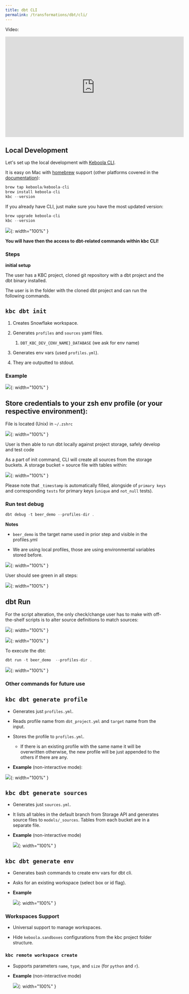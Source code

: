 ```yaml
---
title: dbt CLI
permalink: /transformations/dbt/cli/
---
```


Video:
<iframe width="560" height="315" src="https://www.youtube.com/embed/q3wZ8gukpnw" title="YouTube video player" frameborder="0" allow="accelerometer; autoplay; clipboard-write; encrypted-media; gyroscope; picture-in-picture" allowfullscreen></iframe>

## Local Development

Let's set up the local development with [Keboola CLI](https://developers.keboola.com/cli/).

It is easy on Mac with [homebrew](https://docs.brew.sh/Installation.html) support (other platforms covered in the [documentation](https://developers.keboola.com/cli/installation/)):

```java
brew tap keboola/keboola-cli
brew install keboola-cli
kbc --version
```

If you already have CLI, just make sure you have the most updated version:

```java
brew upgrade keboola-cli
kbc --version
```

![](imgs/2772467715.png){: width="100%" }

**You will have then the access to dbt-related commands within kbc CLI!**

### Steps

**initial setup**

The user has a KBC project, cloned git repository with a dbt project and the dbt binary installed.

The user is in the folder with the cloned dbt project and can run the following commands.

`kbc dbt init`
--------------

1.  Creates Snowflake workspace.

2.  Generates `profiles` and `sources` yaml files.

    1.  `DBT_KBC_DEV_{ENV_NAME}_DATABASE` (we ask for env name)

3.  Generates env vars (used `profiles.yml`).

4.  They are outputted to stdout.


### Example

![](imgs/2770010115.jpg){: width="100%" }

Store credentials to your zsh env profile (or your respective environment):
---------------------------------------------------------------------------

File is located (Unix) in `~/.zshrc`

![](imgs/2770206732.png){: width="100%" }

User is then able to run dbt locally against project storage, safely develop and test code

As a part of init command, CLI will create all sources from the storage buckets. A storage bucket = source file with tables within:

![](imgs/2777448699.png){: width="100%" }

Please note that `_timestamp` is automatically filled, alongside of `primary keys` and corresponding `tests` for primary keys (`unique` and `not_null` tests).

### Run test debug

```java
dbt debug -t beer_demo --profiles-dir .
```

**Notes**

*   `beer_demo` is the target name used in prior step and visible in the profiles.yml


*   We are using local profiles, those are using environmental variables stored before.


![](imgs/2769649699.png){: width="100%" }

User should see green in all steps:

![](imgs/2770239505.png){: width="100%" }

dbt Run
-------

For the script alteration, the only check/change user has to make with off-the-shelf scripts is to alter source definitions to match sources:

![](imgs/2769879073.png){: width="100%" }


![](imgs/2770042889.png){: width="100%" }

To execute the dbt:

```java
dbt run -t beer_demo  --profiles-dir .
```

![](imgs/2769879081.png){: width="100%" }

### Other commands for future use

`kbc dbt generate profile`
--------------------------

*   Generates just `profiles.yml`.

*   Reads profile name from `dbt_project.yml` and `target` name from the input.

*   Stores the profile to `profiles.yml`.

    *   If there is an existing profile with the same name it will be overwritten otherwise, the new profile will be just appended to the others if there are any.

*   **Example** (non-interactive mode):


![](imgs/2770010121.jpg){: width="100%" }

`kbc dbt generate sources`
--------------------------

*   Generates just `sources.yml`.

*   It lists all tables in the default branch from Storage API and generates source files to `models/_sources`. Tables from each bucket are in a separate file.

*   **Example** (non-interactive mode)

    ![](imgs/2770010127.jpg){: width="100%" }

`kbc dbt generate env`
----------------------

*   Generates bash commands to create env vars for dbt cli.

*   Asks for an existing workspace (select box or id flag).

*   **Example**

    ![](imgs/2770010133.jpg ){: width="100%" }

### Workspaces Support

*   Universal support to manage workspaces.

*   Hide `keboola.sandboxes` configurations from the kbc project folder structure.


### `kbc remote workspace create`

*   Supports parameters `name`, `type`, and `size` (for `python` and `r`).

*   **Example** (non-interactive mode)

    ![](imgs/2770010139.jpg){: width="100%" }
